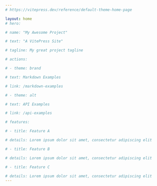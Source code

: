```yaml
---
# https://vitepress.dev/reference/default-theme-home-page

layout: home
# hero:

# name: "My Awesome Project"

# text: "A VitePress Site"

# tagline: My great project tagline

# actions:

# - theme: brand

# text: Markdown Examples

# link: /markdown-examples

# - theme: alt

# text: API Examples

# link: /api-examples

# features:

# - title: Feature A

# details: Lorem ipsum dolor sit amet, consectetur adipiscing elit

# - title: Feature B

# details: Lorem ipsum dolor sit amet, consectetur adipiscing elit

# - title: Feature C

# details: Lorem ipsum dolor sit amet, consectetur adipiscing elit
---
```

